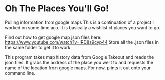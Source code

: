 # Oh The Places You'll Go!
Pulling information from google maps
This is a continuation of a project I worked on some time ago. It is basically a wishlist of places you want to go.

Find out how to get google map json files here: https://www.youtube.com/watch?v=iRD8s9cyp44
Store all the .json files in the same folder to get it to work

This program takes map history data from Google Takeout and reads the json files. It grabs the address of the place you went to and requests the name of the location from google maps. For now, prints it out onto your command line.
